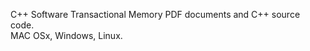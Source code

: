 C++ Software Transactional Memory PDF documents and C++ source code.<br>
MAC OSx, Windows, Linux.<br>
